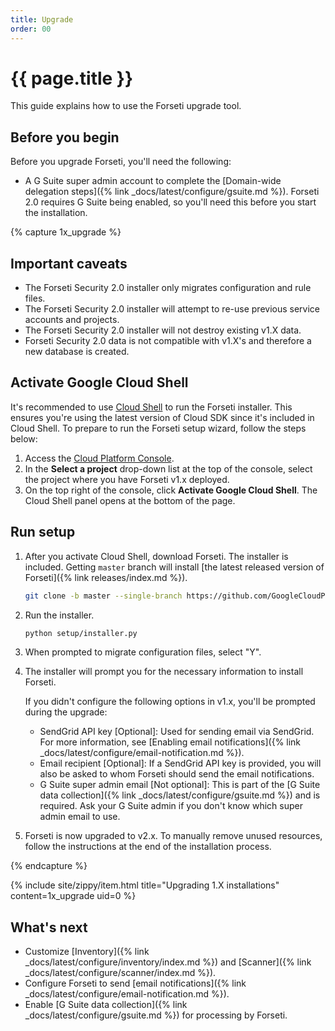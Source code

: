 ```yaml
---
title: Upgrade
order: 00
---
```


# {{ page.title }}

This guide explains how to use the Forseti upgrade tool.

## Before you begin

Before you upgrade Forseti, you'll need the following:

 * A G Suite super admin account to complete the [Domain-wide delegation steps]({% link _docs/latest/configure/gsuite.md %}). 
Forseti 2.0 requires G Suite being enabled, so you'll need this before you start the installation.

{% capture 1x_upgrade %}

## Important caveats

 * The Forseti Security 2.0 installer only migrates configuration and rule files.
 * The Forseti Security 2.0 installer will attempt to re-use previous service accounts and projects.
 * The Forseti Security 2.0 installer will not destroy existing v1.X data.
 * Forseti Security 2.0 data is not compatible with v1.X's and therefore a new database is created.
 
## Activate Google Cloud Shell

It's recommended to use [Cloud Shell](https://cloud.google.com/shell/docs/quickstart) to run the
Forseti installer. This ensures you're using the latest version of Cloud SDK since it's included
in Cloud Shell. To prepare to run the Forseti setup wizard, follow the steps below:

  1. Access the [Cloud Platform Console](https://console.cloud.google.com/).
  1. In the **Select a project** drop-down list at the top of the console, select the project where
  you have Forseti v1.x deployed.
  1. On the top right of the console, click **Activate Google Cloud Shell**. The Cloud
  Shell panel opens at the bottom of the page.
  
## Run setup

  1. After you activate Cloud Shell, download Forseti. The installer is included.
     Getting `master` branch will install [the latest released version of Forseti]({% link releases/index.md %}).

      ```bash
      git clone -b master --single-branch https://github.com/GoogleCloudPlatform/forseti-security.git
      ```

  1. Run the installer.

     ```bash 
     python setup/installer.py
     ```

  1. When prompted to migrate configuration files, select "Y".

  1. The installer will prompt you for the necessary information to install Forseti.

     If you didn't configure the following options in v1.x, you'll be prompted during the upgrade:

     * SendGrid API key \[Optional\]: Used for sending email via SendGrid. For more information, 
       see [Enabling email notifications]({% link _docs/latest/configure/email-notification.md %}).
     * Email recipient \[Optional\]: If a SendGrid API key is provided, you will also be asked
       to whom Forseti should send the email notifications.
     * G Suite super admin email \[Not optional\]: This is part of the
       [G Suite data collection]({% link _docs/latest/configure/gsuite.md %})
       and is required.
       Ask your G Suite admin if you don't know which super admin email to use.
  1. Forseti is now upgraded to v2.x. To manually remove unused resources, follow the instructions
  at the end of the installation process.
  
{% endcapture %} 

{% include site/zippy/item.html title="Upgrading 1.X installations" content=1x_upgrade uid=0 %}

## What's next

  - Customize [Inventory]({% link _docs/latest/configure/inventory/index.md %}) and
  [Scanner]({% link _docs/latest/configure/scanner/index.md %}).
  - Configure Forseti to send [email notifications]({% link _docs/latest/configure/email-notification.md %}).
  - Enable [G Suite data collection]({% link _docs/latest/configure/gsuite.md %})
  for processing by Forseti.
